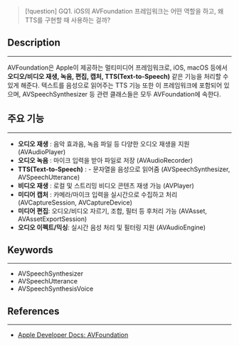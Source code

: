 
>[!question]
>GQ1. iOS의 AVFoundation 프레임워크는 어떤 역할을 하고, 왜 TTS를 구현할 때 사용하는 걸까?

## Description
---
AVFoundation은 Apple이 제공하는 멀티미디어 프레임워크로,
iOS, macOS 등에서 **오디오/비디오 재생, 녹음, 편집, 캡처, TTS(Text-to-Speech)** 같은 기능을 처리할 수 있게 해준다.
텍스트를 음성으로 읽어주는 TTS 기능 또한 이 프레임워크에 포함되어 있으며, AVSpeechSynthesizer 등 관련 클래스들은 모두 AVFoundation에 속한다.

## 주요 기능
---
- **오디오 재생** : 음악 효과음, 녹음 파일 등 다양한 오디오 재생을 지원 (AVAudioPlayer)
- **오디오 녹음** : 마이크 입력을 받아 파일로 저장 (AVAudioRecorder)
- **TTS(Text-to-Speech)** : - 문자열을 음성으로 읽어줌 (AVSpeechSynthesizer, AVSpeechUtterance)
- **비디오 재생** :  로컬 및 스트리밍 비디오 콘텐츠 재생 가능 (AVPlayer)
- **미디어 캡처** : 카메라/마이크 입력을 실시간으로 수집하고 처리 (AVCaptureSession, AVCaptureDevice)
- **미디어 편집**: 오디오/비디오 자르기, 조합, 필터 등 후처리 가능 (AVAsset, AVAssetExportSession)
- **오디오 이펙트/믹싱**: 실시간 음성 처리 및 필터링 지원 (AVAudioEngine)

## Keywords
---
* AVSpeechSynthesizer
* AVSpeechUtterance
* AVSpeechSynthesisVoice

## References
---
* [Apple Developer Docs: AVFoundation](https://developer.apple.com/documentation/avfoundation)

